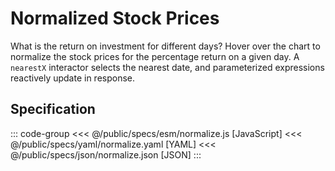 <script setup>
  import { coordinator } from '@uwdata/vgplot';
  coordinator().clear();
</script>

# Normalized Stock Prices

What is the return on investment for different days? Hover over the chart to normalize the stock prices for the percentage return on a given day. A `nearestX` interactor selects the nearest date, and parameterized expressions reactively update in response.

<Example spec="/specs/yaml/normalize.yaml" />

## Specification

::: code-group
<<< @/public/specs/esm/normalize.js [JavaScript]
<<< @/public/specs/yaml/normalize.yaml [YAML]
<<< @/public/specs/json/normalize.json [JSON]
:::
